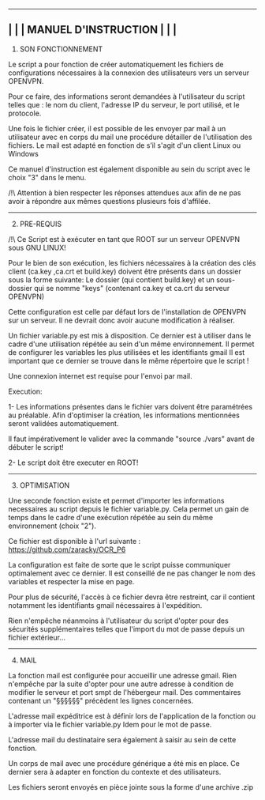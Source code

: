  -------------------------------------------------------------------------
|									  |
|			MANUEL D'INSTRUCTION				  |
|									  |
 --------------------------------------------------------------------------

1. SON FONCTIONNEMENT

Le script a pour fonction de créer automatiquement les fichiers de configurations nécessaires à la connexion des utilisateurs vers un serveur OPENVPN.

Pour ce faire, des informations seront demandées à l'utilisateur du script telles que : le nom du client, l'adresse IP du serveur, le port utilisé, et le protocole.

Une fois le fichier créer, il est possible de les envoyer par mail à un utilisateur avec en corps du mail une procédure détailler de l'utilisation des fichiers. Le mail est adapté en fonction de s’il s'agit d'un client Linux ou Windows

Ce manuel d'instruction est également disponible au sein du script avec le choix "3" dans le menu.

/!\ Attention à bien respecter les réponses attendues aux afin de ne pas avoir à répondre aux mêmes questions plusieurs fois d'affilée.

--------------------------------------------------------------------------------------------------------------------------------------------------------------

2. PRE-REQUIS

/!\ Ce Script est à exécuter en tant que ROOT sur un serveur OPENVPN sous GNU LINUX!

Pour le bien de son exécution, les fichiers nécessaires à la création des clés client (ca.key ,ca.crt et build.key) doivent être présents dans un dossier sous la forme suivante:
Le dossier (qui contient build.key) et un sous-dossier qui se nomme "keys" (contenant ca.key et ca.crt du serveur OPENVPN)

Cette configuration est celle par défaut lors de l'installation de OPENVPN sur un serveur. Il ne devrait donc avoir aucune modification à réaliser.

Un fichier variable.py est mis à disposition. Ce dernier est à utiliser dans le cadre d'une utilisation répétée au sein d'un même environnement. Il permet de configurer les variables les plus utilisées et les identifiants gmail
Il est important que ce dernier se trouve dans le même répertoire que le script !

Une connexion internet est requise pour l'envoi par mail.



Execution:

1- Les informations présentes dans le fichier vars doivent être paramétrées au préalable. Afin d'optimiser la création, les informations mentionnées seront validées automatiquement. 

Il faut impérativement le valider avec la commande "source ./vars" avant de débuter le script!

2- Le script doit être executer en ROOT!
 

----------------------------------------------------------------------------------------------------------------------------------------------------------------

3. OPTIMISATION

Une seconde fonction existe et permet d'importer les informations necessaires au script depuis le fichier variable.py. Cela permet un gain de temps dans le cadre d'une exécution répétée au sein du même environnement (choix "2").

Ce fichier est disponible à l'url suivante : https://github.com/zaracky/OCR_P6

La configuration est faite de sorte que le script puisse communiquer optimalement avec ce dernier. Il est conseillé de ne pas changer le nom des variables et respecter la mise en page.

Pour plus de sécurité, l'accès à ce fichier devra être restreint, car il contient notamment les identifiants gmail nécessaires à l'expédition.

Rien n'empêche néanmoins à l'utilisateur du script d'opter pour des sécurités supplémentaires telles que l'import du mot de passe depuis un fichier extérieur...

----------------------------------------------------------------------------------------------------------------------------------------------------------------

4. MAIL

La fonction mail est configurée pour accueillir une adresse gmail. Rien n'empêche par la suite d'opter pour une autre adresse à condition de modifier le serveur et port smpt de l'hébergeur mail.
Des commentaires contenant un "§§§§§§" précèdent les lignes concernées.

L'adresse mail expéditrice est à définir lors de l'application de la fonction ou à importer via le fichier variable.py
Idem pour le mot de passe.

L'adresse mail du destinataire sera également à saisir au sein de cette fonction.

Un corps de mail avec une procédure générique a été mis en place. Ce dernier sera à adapter en fonction du contexte et des utilisateurs.

Les fichiers seront envoyés en pièce jointe sous la forme d'une archive .zip

